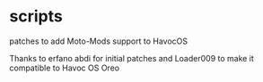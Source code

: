 # scripts

patches to add Moto-Mods support to HavocOS

Thanks to erfano abdi for initial patches and Loader009 to make it compatible to Havoc OS Oreo
